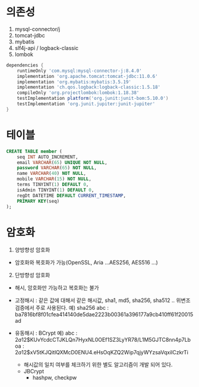 # 의존성 
1. mysql-connector/j
2. tomcat-jdbc 
3. mybatis
4. slf4j-api / logback-classic
5. lombok

```groovy
dependencies {
    runtimeOnly 'com.mysql:mysql-connector-j:8.4.0'
    implementation 'org.apache.tomcat:tomcat-jdbc:11.0.6'
    implementation 'org.mybatis:mybatis:3.5.19'
    implementation 'ch.qos.logback:logback-classic:1.5.18'
    compileOnly 'org.projectlombok:lombok:1.18.38'
    testImplementation platform('org.junit:junit-bom:5.10.0')
    testImplementation 'org.junit.jupiter:junit-jupiter'
}
```

# 테이블

```sql
CREATE TABLE member (
	seq INT AUTO_INCREMENT,
	email VARCHAR(65) UNIQUE NOT NULL,
	password VARCHAR(65) NOT NULL,
	name VARCHAR(40) NOT NULL,
	mobile VARCHAR(15) NOT NULL,
	terms TINYINT(1) DEFAULT 0,
	isAdmin TINYINT(1) DEFAULT 0,
	regDt DATETIME DEFAULT CURRENT_TIMESTAMP,
	PRIMARY KEY(seq)
);
```

# 암호화
1. 양방향성 암호화 
- 암호화와 복호화가 가능(OpenSSL, Aria ...AES256, AES516 ...)

2. 단방향성 암호화 
- 해시, 암호화만 가능하고 복호화는 불가
- 고정해시 : 같은 값에 대해서 같은 해시값, sha1, md5, sha256, sha512 .. 
           위변조 검증에서 주로 사용된다.
        예) sha256
            abc : ba7816bf8f01cfea414140de5dae2223b00361a396177a9cb410ff61f20015ad

- 유동해시 : BCrypt 
    예) abc : $2a$12$KUvYcdcCTJKLQn7HyxNL0OEf1SZ3LyYR78/L1M5GJTC8nn4p7Lboa
            : $2a$12$xV5tKJQitlQXMcD0ENU4.eHsOqKZQ2Wip7qjyWYzsaVqxilCzkrTi
    - 해시값의 일치 여부를 체크하기 위한 별도 알고리즘이 개발 되어 있다.
    - JBCrypt 
        - hashpw, checkpw  